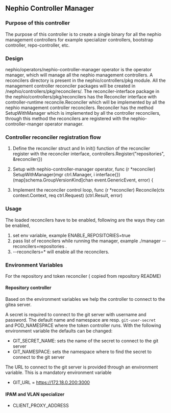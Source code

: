 ## Nephio Controller Manager

### Purpose of this controller
The purpose of this controller is to create a single binary for all the nephio management controllers for example specializer controllers,
bootstrap controller, repo-controller, etc.

### Design
nephio/operators/nephio-controller-manager operator is the operator manager, which will manage all the nephio management controllers. 
A reconcilers directory is present in the nephio/controllers/pkg module. All the management controller reconciler packages will be
created in /nephio/controllers/pkg/reconcilers/. The reconciler-interface package in the nephio/controllers/pkg/reconcilers has the Reconciler interface with controller-runtime 
reconcile.Reconciler which will be implemented by all the nephio management controller reconcilers.
Reconciler has the method SetupWithManager which is implemented by all the controller reconcilers, through this method the reconcilers
are registered with the nephio-controller-manger operator manager.

### Controller reconciler registration flow
1. Define the reconciler struct and In init() function of the reconciler register with the reconciler interface,
       controllers.Register("repositories", &reconciler{})
            
2. Setup with nephio-controller-manager operator,
      func (r *reconciler) SetupWithManager(mgr ctrl.Manager, i interface{}) (map[schema.GroupVersionKind]chan event.GenericEvent, error) {
3. Implement the reconciler control loop,
       func (r *reconciler) Reconcile(ctx context.Context, req ctrl.Request) (ctrl.Result, error) 
### Usage
The loaded reconcilers have to be enabled, following are the ways they can be enabled,
1. set env variable, example ENABLE_REPOSITORIES=true
2. pass list of reconcilers while running the manager, example ./manager --reconcilers=repositories . 
3. --reconcilers=* will enable all the reconcilers.

### Environment Variables
For the repository and token reconciler ( copied from repository README)
#### Repository controller
Based on the environment variables we help the controller to connect to the gitea server.

A secret is required to connect to the git server with username and password. The default name and namespace are resp. `git-user-secret ` and POD_NAMESPACE where the token controller runs.
With the following environment variable the defaults can be changed:
- GIT_SECRET_NAME: sets the name of the secret to connect to the git server
- GIT_NAMESPACE: sets the namespace where to find the secret to connect to the git server

The URL to connect to the git server is provided through an environment variable. This is a mandatory environment variable

- GIT_URL = https://172.18.0.200:3000

#### IPAM and VLAN specializer
- CLIENT_PROXY_ADDRESS
